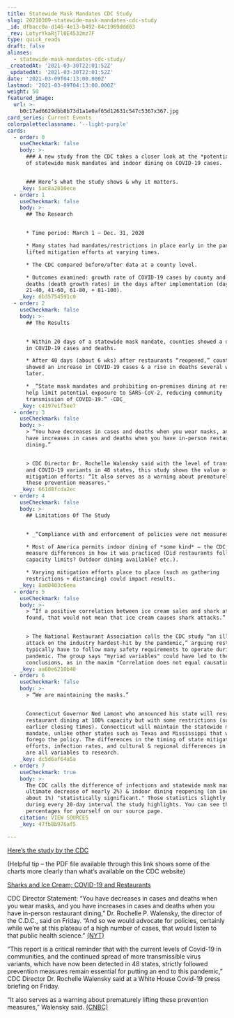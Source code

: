 ```yaml
---
title: Statewide Mask Mandates CDC Study
slug: 20210309-statewide-mask-mandates-cdc-study
_id: dfbacc0a-d146-4e13-b492-84c1969ddd03
_rev: LotyrYkaRjTl0E4532mz7F
type: quick_reads
draft: false
aliases:
  - statewide-mask-mandates-cdc-study/
_createdAt: '2021-03-30T22:01:52Z'
_updatedAt: '2021-03-30T22:01:52Z'
date: '2021-03-09T04:13:00.000Z'
lastmod: '2021-03-09T04:13:00.000Z'
weight: 50
featured_image:
  url: >-
    b0c17ad6629dbb8b73d1a1e0af65d12631c547c5367x367.jpg
card_series: Current Events
colorpaletteclassname: '--light-purple'
cards:
  - order: 0
    useCheckmark: false
    body: >-
      ### A new study from the CDC takes a closer look at the *potential* impact
      of statewide mask mandates and indoor dining on COVID-19 cases.


      ### Here’s what the study shows & why it matters.
    _key: 5ac8a2010ece
  - order: 1
    useCheckmark: false
    body: >-
      ## The Research


      * Time period: March 1 – Dec. 31, 2020

      * Many states had mandates/restrictions in place early in the pandemic and
      lifted mitigation efforts at varying times.

      * The CDC compared before/after data at a county level.

      * Outcomes examined: growth rate of COVID-19 cases by county and county
      deaths (death growth rates) in the days after implementation (days 1-20,
      21-40, 41-60, 61-80, + 81-100).
    _key: 6b35754591c0
  - order: 2
    useCheckmark: false
    body: >-
      ## The Results


      * Within 20 days of a statewide mask mandate, counties showed a decrease
      in COVID-19 cases and deaths.

      * After 40 days (about 6 wks) after restaurants “reopened,” counties
      showed an increase in COVID-19 cases & a rise in deaths several weeks
      later.

      * _“State mask mandates and prohibiting on-premises dining at restaurants
      help limit potential exposure to SARS-CoV-2, reducing community
      transmission of COVID-19.” -CDC_
    _key: c4197e1f5ee7
  - order: 3
    useCheckmark: false
    body: >-
      > “You have decreases in cases and deaths when you wear masks, and you
      have increases in cases and deaths when you have in-person restaurant
      dining.”


      > CDC Director Dr. Rochelle Walensky said with the level of transmission
      and COVID-19 variants in 48 states, this study shows the value of
      mitigation efforts: “It also serves as a warning about prematurely lifting
      these prevention measures."
    _key: 661d8fcda2ec
  - order: 4
    useCheckmark: false
    body: >-
      ## Limitations Of The Study


      * _“Compliance with and enforcement of policies were not measured.” CDC_

      * Most of America permits indoor dining of *some kind* – the CDC did not
      measure differences in how it was practiced (Did restaurants follow
      capacity limits? Outdoor dining available? etc.).

      * Varying mitigation efforts place to place (such as gathering
      restrictions + distancing) could impact results.
    _key: 8ad0403c6eea
  - order: 5
    useCheckmark: false
    body: >-
      > “If a positive correlation between ice cream sales and shark attacks is
      found, that would not mean that ice cream causes shark attacks.”


      > The National Restaurant Association calls the CDC study “an ill-informed
      attack on the industry hardest-hit by the pandemic,” arguing restaurants
      typically have to follow many safety requirements to operate during the
      pandemic. The group says "myriad variables" could have led to the CDC's
      conclusions, as in the maxim "Correlation does not equal causation."
    _key: aa60e6210b48
  - order: 6
    useCheckmark: false
    body: >-
      > “We are maintaining the masks.”


      Connecticut Governor Ned Lamont who announced his state will resume
      restaurant dining at 100% capacity but with some restrictions (such as
      earlier closing times). Connecticut will maintain the statewide mask
      mandate, unlike other states such as Texas and Mississippi that will
      forego the policy. The differences in the timing of state mitigation
      efforts, infection rates, and cultural & regional differences in lifestyle
      are all variables to research.
    _key: dc5d6af64a5a
  - order: 7
    useCheckmark: true
    body: >-
      The CDC calls the difference of infections and statewide mask mandates (an
      ultimate decrease of nearly 2%) & indoor dining reopening (an increase of
      about 1%) "statistically significant." Those statistics slightly change
      during every 20-day interval the study highlights. You can see the
      percentages for yourself on our source page.
    citation: VIEW SOURCES
    _key: 47fb8b976af5

---
```

[Here’s the study by the CDC](https://www.cdc.gov/mmwr/volumes/70/wr/mm7010e3.htm?s_cid=mm7010e3_w)

(Helpful tip – the PDF file available through this link shows some of the charts more clearly than what’s available on the CDC website)

[Sharks and Ice Cream; COVID-19 and Restaurants](https://www.restaurant.org/news/pressroom/press-releases/sharks-and-ice-cream-covid-19-and-restaurants)

CDC Director Statement: “You have decreases in cases and deaths when you wear masks, and you have increases in cases and deaths when you have in-person restaurant dining,” Dr. Rochelle P. Walensky, the director of the C.D.C., said on Friday. “And so we would advocate for policies, certainly while we’re at this plateau of a high number of cases, that would listen to that public health science.” [(NYT)](https://www.nytimes.com/2021/03/05/health/coronavirus-restaurant-dining-masks.html)

“This report is a critical reminder that with the current levels of Covid-19 in communities, and the continued spread of more transmissible virus variants, which have now been detected in 48 states, strictly followed prevention measures remain essential for putting an end to this pandemic,” CDC Director Dr. Rochelle Walensky said at a White House Covid-19 press briefing on Friday.

“It also serves as a warning about prematurely lifting these prevention measures,” Walensky said. [(CNBC)](https://www.cnbc.com/2021/03/05/cdc-study-finds-easing-mask-mandates-led-to-higher-covid-cases-and-deaths.html)